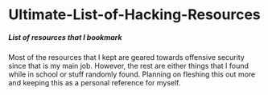 # Ultimate-List-of-Hacking-Resources
##### List of resources that I bookmark
 
Most of the resources that I kept are geared towards offensive security since that is my main job. However, the rest are either things that I found while in school or stuff randomly found. Planning on fleshing this out more and keeping this as a personal reference for myself. 

